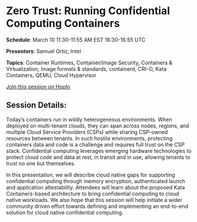 # Zero Trust: Running Confidential Computing Containers

**Schedule**: March 10 11:30-11:55 AM EST 16:30-16:55 UTC

**Presenters**: Samuel Ortiz, Intel

**Topics**: Container Runtimes, Container/Image Security, Containers & Virtualization, Image formats & standards, containerd, CRI-O, Kata Containers, QEMU, Cloud Hypervisor

[Join this session on HopIn](https://hopin.com/events/container-plumbing-days)

## Session Details:

Today’s containers run in wildly heterogeneous environments. When deployed on multi-tenant clouds, they can span across nodes, regions, and multiple Cloud Service Providers (CSPs) while sharing CSP-owned resources between tenants. In such hostile environments, protecting containers data and code is a challenge and requires full trust on the CSP stack. Confidential computing leverages emerging hardware technologies to protect cloud code and data at rest, in transit and in use, allowing tenants to trust no one but themselves.

In this presentation, we will describe cloud native gaps for supporting confidential computing through memory encryption, authenticated launch and application attestability.  Attendees will learn about the proposed Kata Containers-based architecture to bring confidential computing to cloud native workloads. We also hope that this session will help initiate a wider community driven effort towards defining and implementing an end-to-end solution for cloud native confidential computing.
